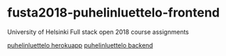 # fusta2018-puhelinluettelo-frontend

University of Helsinki Full stack open 2018 course assignments

[puhelinluettelo herokuapp](https://fusta2018puhlu.herokuapp.com)
[puhelinluettelo backend](https://github.com/nigoshh/fusta2018-puhelinluettelo-backend)
